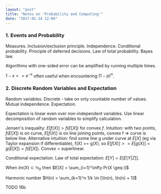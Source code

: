 ```yaml
---
layout: "post"
title: "Notes on 'Probability and Computing'"
date: "2017-01-14 12:06"
---
```


<script type="text/javascript" async
  src="https://cdn.mathjax.org/mathjax/latest/MathJax.js?config=TeX-MML-AM_CHTML">
</script>

### 1. Events and Probability

Measures. Inclusion/exclusion principle. Independence. Conditional probability. Principle of deferred decisions. Law of total probability. Bayes law.

Algorithms with one-sided error can be amplified by running multiple times. 

$1-x<=e^{-x}$ often useful when encountering $(1-p)^n$.

### 2. Discrete Random Variables and Expectation

Random variables. Discrete - take on only countable number of values. Mutual independence. Expectation.

Expectation is linear even over non-independent variables. Use linear decomposition of random variables to simplify calculation.

Jensen's inequality: $E[f(X)] > f(E[X])$ for convex $f$. Intuition: with two points, $f(E[X])$ is on curve, $E[f(X)]$ is on line joining points, convex f => curve is below line. Alternative intuition: find some line g under curve at $E[X]$ (eg via Taylor expansion if differentiable), f(X) >= g(X), so $E[f(X)] >= E[g(X)] = g(E[X]) = f(E[X])$. Convex = superlinear.

Conditional expectation. Law of total expectation: $E[Y] = E[E[Y|Z]]$.

When $Im(X) \subset \mathbb{N}_0$ then $E[X] = \sum_{i=1}^\infty Pr(X \geq i)$ 

Harmonic number $H(n) = \sum_{k=1}^n 1/k \in [\ln(n), \ln(n) + 1]$

TODO 16b 
